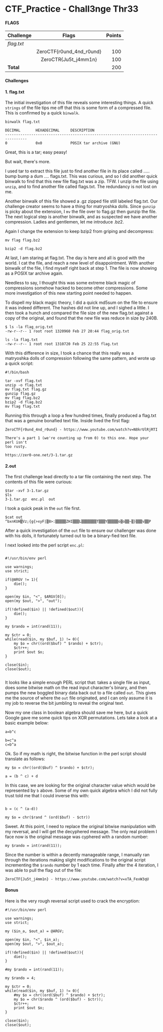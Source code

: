 # CTF_Practice - Chall3nge Thr33


#### FLAGS

| Challenge      | Flags         | Points|
| -------------  |:-------------:| ---: |
| *flag.txt*       |    |
|  | ZeroCTF{r0und_4nd_r0und} | 100 |
|  | ZeroCTR{Ju5t_j4mm1n} | 100 |
|  **Total**  |   | 200 |


#### Challenges


#### 1. flag.txt

The initial investigation of this file reveals some interesting things. A quick `strings` of the file tips me off that this is some form of a compressed file. This is confirmed by a quick `binwalk`.

```
binwalk flag.txt

DECIMAL       HEXADECIMAL     DESCRIPTION
--------------------------------------------------------------------------------
0             0x0             POSIX tar archive (GNU)
```

Great, this is a tar; easy peasy! 


But wait, there's more.


I used tar to extract this file just to find another file in its place called ..... bump bump a dum .... flags.txt. This was curious, and so I did another quick binwalk
to find that this new file flag.txt was a zip. TFW. I unzip the file using `unzip`, and to find another file called flags.txt. The redundancy is not lost on me.


Another binwalk of this file showed a .gz zipped file still labeled flag.txt. Our challenge creator seems to have a thing for matryoshka dolls. Since `gunzip` is picky about
the extension, I `mv` the file over to flag.gz then gunzip the file. The next logical step is another binwalk, and as suspected we have another compression. Ladies and gentlemen,
let me introduce .bz2.


Again I change the extension to keep bzip2 from griping and decompress:

```
mv flag flag.bz2

bzip2 -d flag.bz2
```

At last, I am staring at flag.txt. The day is here and all is good with the world. I cat the file, and reach a new level of disappointment. With another binwalk of the file,
I find myself right back at step 1. The file is now showing as a POSIX tar archive again.

Needless to say, I thought this was some extreme black magic of compressions somehow hacked to become other compressions. Some more investigation of this new starting point needed to happen.

To dispell my black magic theory, I did a quick md5sum on the file to ensure it was indeed different. The hashes did not line up, and I sighed a little. I then took a hunch and compared
the file size of the new flag.txt against a copy of the original, and found that the new file was reduce in size by 240B.

```
$ ls -la flag_orig.txt
-rw-r--r-- 1 root root 1320960 Feb 27 20:44 flag_orig.txt

ls -la flag.txt
-rw-r--r-- 1 root root 1310720 Feb 25 22:55 flag.txt
```

With this difference in size, I took a chance that this really was a matryoshka dolls of compression following the same pattern, and wrote up a quick script:

```
#!/bin/bash

tar -xvf flag.txt
unzip -o flag.txt
mv flag.txt flag.gz
gunzip flag.gz
mv flag flag.bz2
bzip2 -d flag.bz2
mv flag flag.txt
```

Running this through a loop a few hundred times, finally produced a flag.txt that was a genuine bonafied text file. Inside lived the first flag:

```
ZeroCTF{r0und_4nd_r0und} - https://www.youtube.com/watch?v=N8krUlRjRTI

There's a part 1 (we're counting up from 0) to this one. Hope your perl isn't
too rusty.

https://zer0-one.net/3-1.tar.gz
```

#### 2.out

The first challenge lead directly to a tar file containing the next step. The contents of this file were curious:

```
$tar -xvf 3-1.tar.gz
$ls
3-1.tar.gz  enc.pl  out
```

I took a quick peak in the `out` file first.


```
$cat out
^bxnKUH▒Vz;{g{>xyF|▒8>:▒▒▒▒▒ZHI▒▒▒L▒▒▒▒▒▒▒T▒▒▒Y▒▒▒▒▒o▒o▒▒~▒}▒▒▒v▒▒P
```

After a quick investigation of the `out` file to ensure our challenger was done with his dolls, it fortunately turned out to be a binary-fied text file.

I next looked into the perl script `enc.pl`:

```

#!/usr/bin/env perl

use warnings;
use strict;

if(@ARGV != 1){
    die();
}

open(my $in, "<", $ARGV[0]);
open(my $out, ">", "out");

if(!defined($in) || !defined($out)){
    die();
}

my $rando = int(rand(11));

my $ctr = 0;
while(read($in, my $buf, 1) != 0){
    my $o = chr((ord($buf) ^ $rando) + $ctr);
    $ctr++;
    print $out $o;
}

close($in);
close($out);


```

It looks like a simple enough PERL script that: takes a single file as input, does some bitwise math on the read input character's binary, and then pumps the new boggled binary data back out to a file called `out`. This gives me the source of where the `out` file originated, and I can only assume it is my job to reverse the bit jumbling to reveal the original text.

Now my one class in boolean algebra should save me here, but a quick Google gave me some quick tips on XOR permutations. Lets take a look at a basic example below:

```
a=b^c

b=c^a
c=b^a
```

Ok. So if my math is right, the bitwise function in the perl script should translate as follows:

```
my $o = chr((ord($buf) ^ $rando) + $ctr);

a = (b ^ c) + d
```

In this case, we are looking for the original character value which would be represented by `b` above.  Some of my own quick algebra which I did not fully trust told me that I could inverse this with:

```

b = (c ^ (a-d))

my $o = chr($rand ^ (ord($buf) - $ctr))

```

Sweet. At this point, I need to replace the original bitwise manipulation with my reversal, and I will get the decyphered message. The only real problem I face now is the original message was cyphered with a random number:

```
my $rando = int(rand(11));
```

Since the number is within a decently manageable range, I manually ran through the iterations making slight modifications to the original script incrementing the `$rando` number by 1 each time. Finally after the 4 iteration, I was able to pull the flag out of the file:

```
ZeroCTF{Ju5t_j4mm1n} - https://www.youtube.com/watch?v=xTA_FexW3qU
```

#### Bonus
Here is the very rough reversal script used to crack the encryption:

```
#!/usr/bin/env perl

use warnings;
use strict;

my ($in_a, $out_a) = @ARGV;

open(my $in, "<", $in_a);
open(my $out, ">", $out_a);

if(!defined($in) || !defined($out)){
    die();
}

#my $rando = int(rand(11));

my $rando = 4;

my $ctr = 0;
while(read($in, my $buf, 1) != 0){
    #my $o = chr((ord($buf) ^ $rando) + $ctr);
    my $o = chr($rando ^ (ord($buf) - $ctr));
    $ctr++;
    print $out $o;
}

close($in);
close($out);
```


